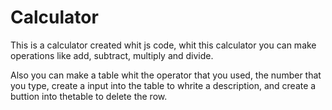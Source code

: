 # Calculator

This is a calculator created whit js code, whit this calculator you can make operations like add, subtract, multiply and divide.

Also you can make a table whit the operator that you used, the number that you type, create a input into the table to whrite a description, and create a buttion into thetable 
to delete the row.
